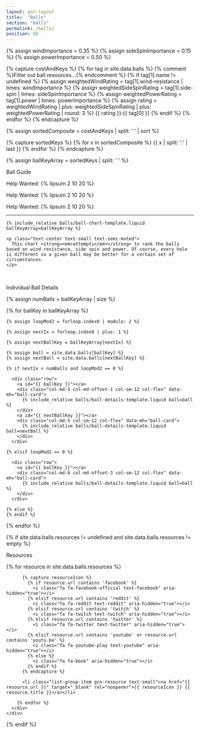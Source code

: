 ```yaml
---
layout: gcn-layout
title:  "Balls"
section: "balls"
permalink: /balls/
position: 50
---
```


{% assign windImportance = 0.35 %}
{% assign sideSpinImportance = 0.15 %}
{% assign powerImportance = 0.50 %}

{% capture costAndKeys %}
  {% for tag in site.data.balls %}
    {% comment %}Filter out ball resources...{% endcomment %}
    {% if tag[1].name != undefined %}
      {% assign weightedWindRating = tag[1].wind-resistance | times: windImportance %}
      {% assign weightedSideSpinRating = tag[1].side-spin | times: sideSpinImportance %}
      {% assign weightedPowerRating = tag[1].power | times: powerImportance %}
      {% assign rating = weightedWindRating | plus: weightedSideSpinRating | plus: weightedPowerRating | round: 3 %}
      {{ rating }}:{{ tag[0] }}
    {% endif %}
  {% endfor %}
{% endcapture %}

{% assign sortedComposite = costAndKeys | split: ' ' | sort %}

{% capture sortedKeys %}
  {% for x in sortedComposite %}
    {{ x | split: ':' | last }}
  {% endfor %}
{% endcapture %}

{% assign ballKeyArray = sortedKeys | split: ' ' %}

<div class="row">
  <div class="col-md-5 col-md-offset-1 col-sm-12">
    <p class="lead text-center">Ball Guide</p>
    <p class="text-prototype">
      Help Wanted: {% lipsum 2 10 20 %}
    </p>
    <p class="text-prototype">
      Help Wanted: {% lipsum 2 10 20 %}
    </p>
    <p class="text-prototype">
      Help Wanted: {% lipsum 2 10 20 %}
    </p>

  </div>
  <div class="col-sm-12 visible-sm visible-xs">
    <hr>
  </div>
  <div class="col-md-5 col-sm-12">

    {% include_relative balls/ball-chart-template.liquid ballKeyArray=ballKeyArray %}

    <p class="text-center text-small text-semi-muted">
      This chart <strong><em>attempts</em></strong> to rank the balls based on wind resistance, side spin and power. Of course, every hole is different so a given ball may be better for a certain set of circumstances.
    </p>

  </div>
</div>

<br>

<p class="lead text-center">Individual Ball Details</p>

<div>

  {% assign numBalls = ballKeyArray | size %}

  {% for ballKey in ballKeyArray %}

    {% assign loopMod2 = forloop.index0 | modulo: 2 %}

    {% assign nextIx = forloop.index0 | plus: 1 %}

    {% assign nextBallKey = ballKeyArray[nextIx] %}

    {% assign ball = site.data.balls[ballKey] %}
    {% assign nextBall = site.data.balls[nextBallKey] %}

    {% if nextIx < numBalls and loopMod2 == 0 %}

      <div class="row">
        <a id="{{ ballKey }}"></a>
        <div class="col-md-5 col-md-offset-1 col-sm-12 col-flex" data-mh="ball-card">
          {% include_relative balls/ball-details-template.liquid ball=ball %}
        </div>
        <a id="{{ nextBallKey }}"></a>
        <div class="col-md-5 col-sm-12 col-flex" data-mh="ball-card">
          {% include_relative balls/ball-details-template.liquid ball=nextBall %}
        </div>
      </div>

    {% elsif loopMod2 == 0 %}

      <div class="row">
        <a id="{{ ballKey }}"></a>
        <div class="col-md-6 col-md-offset-3 col-sm-12 col-flex" data-mh="ball-card">
          {% include_relative balls/ball-details-template.liquid ball=ball %}
        </div>
      </div>

    {% else %}
    {% endif %}

  {% endfor %}

</div>

{% if site.data.balls.resources != undefined and site.data.balls.resources != empty %}

  <div class="row">
    <div class="col-lg-8 col-lg-offset-2 col-md-10 col-md-offset-1 col-sm-12">
      <p class="lead text-center">Resources</p>
      <div class="list-group">
        {% for resource in site.data.balls.resources %}

          {% capture resourceIcon %}
            {% if resource.url contains 'facebook' %}
              <i class="fa fa-facebook-official text-facebook" aria-hidden="true"></i>
            {% elsif resource.url contains 'reddit' %}
              <i class="fa fa-reddit text-reddit" aria-hidden="true"></i>
            {% elsif resource.url contains 'twitch' %}
              <i class="fa fa-twitch text-twitch" aria-hidden="true"></i>
            {% elsif resource.url contains 'twitter' %}
              <i class="fa fa-twitter text-twitter" aria-hidden="true"></i>
            {% elsif resource.url contains 'youtube' or resource.url contains 'youtu.be' %}
              <i class="fa fa-youtube-play text-youtube" aria-hidden="true"></i>
            {% else %}
              <i class="fa fa-book" aria-hidden="true"></i>
            {% endif %}
          {% endcapture %}

          <li class="list-group-item gcn-resource text-small"><a href="{{ resource.url }}" target="_blank" rel="noopener">{{ resourceIcon }} {{ resource.title }}</a></li>

        {% endfor %}
      </div>
    </div>
  </div>

{% endif %}
